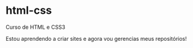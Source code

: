 # html-css
Curso de HTML e CSS3

Estou aprendendo a criar sites e agora vou gerencias meus repositórios!